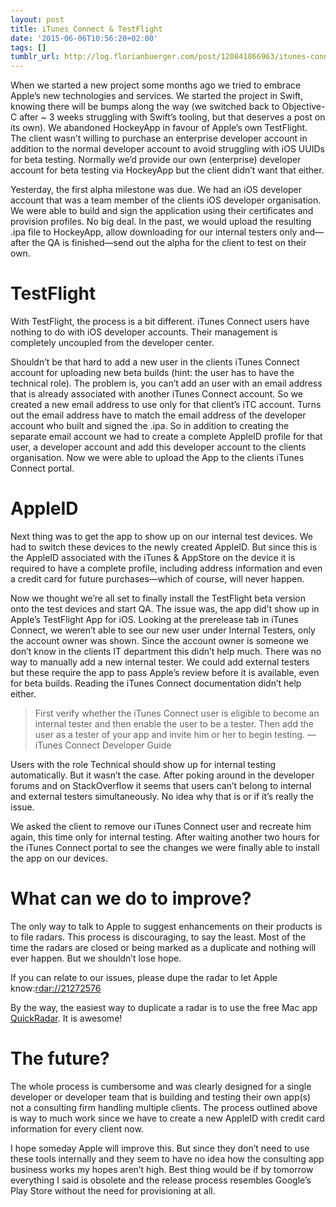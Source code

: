 ```yaml
---
layout: post
title: iTunes Connect & TestFlight
date: '2015-06-06T10:56:20+02:00'
tags: []
tumblr_url: http://log.florianbuerger.com/post/120841866963/itunes-connect-testflight
---
```

When we started a new project some months ago we tried to embrace Apple’s new technologies and services. We started the project in Swift, knowing there will be bumps along the way (we switched back to Objective-C after ~ 3 weeks struggling with Swift’s tooling, but that deserves a post on its own). We abandoned HockeyApp in favour of Apple’s own TestFlight. The client wasn’t willing to purchase an enterprise developer account in addition to the normal developer account to avoid struggling with iOS UUIDs for beta testing. Normally we’d provide our own (enterprise) developer account for beta testing via HockeyApp but the client didn’t want that either.

Yesterday, the first alpha milestone was due. We had an iOS developer account that was a team member of the clients iOS developer organisation. We were able to build and sign the application using their certificates and provision profiles. No big deal. In the past, we would upload the resulting .ipa file to HockeyApp, allow downloading for our internal testers only and—after the QA is finished—send out the alpha for the client to test on their own.

# TestFlight

With TestFlight, the process is a bit different. iTunes Connect users have nothing to do with iOS developer accounts. Their management is completely uncoupled from the developer center.

Shouldn’t be that hard to add a new user in the clients iTunes Connect account for uploading new beta builds (hint: the user has to have the technical role). The problem is, you can’t add an user with an email address that is already associated with another iTunes Connect account. So we created a new email address to use only for that client’s iTC account. Turns out the email address have to match the email address of the developer account who built and signed the .ipa. So in addition to creating the separate email account we had to create a complete AppleID profile for that user, a developer account and add this developer account to the clients organisation. Now we were able to upload the App to the clients iTunes Connect portal.

# AppleID

Next thing was to get the app to show up on our internal test devices. We had to switch these devices to the newly created AppleID. But since this is the AppleID associated with the iTunes & AppStore on the device it is required to have a complete profile, including address information and even a credit card for future purchases—which of course, will never happen.

Now we thought we’re all set to finally install the TestFlight beta version onto the test devices and start QA. The issue was, the app did’t show up in Apple’s TestFlight App for iOS. Looking at the prerelease tab in iTunes Connect, we weren’t able to see our new user under Internal Testers, only the account owner was shown. Since the account owner is someone we don’t know in the clients IT department this didn’t help much. There was no way to manually add a new internal tester. We could add external testers but these require the app to pass Apple’s review before it is available, even for beta builds. Reading the iTunes Connect documentation didn’t help either.

>   First verify whether the iTunes Connect user is eligible to become an internal tester and then enable the user to be a tester. Then add the user as a tester of your app and invite him or her to begin testing.
— iTunes Connect Developer Guide

Users with the role Technical should show up for internal testing automatically. But it wasn’t the case. After poking around in the developer forums and on StackOverflow it seems that users can’t belong to internal and external testers simultaneously. No idea why that is or if it’s really the issue.

We asked the client to remove our iTunes Connect user and recreate him again, this time only for internal testing. After waiting another two hours for the iTunes Connect portal to see the changes we were finally able to install the app on our devices.

# What can we do to improve?

The only way to talk to Apple to suggest enhancements on their products is to file radars. This process is discouraging, to say the least. Most of the time the radars are closed or being marked as a duplicate and nothing will ever happen. But we shouldn’t lose hope.

If you can relate to our issues, please dupe the radar to let Apple know:[rdar://21272576](rdar://21272576)

By the way, the easiest way to duplicate a radar is to use the free Mac app [QuickRadar](). It is awesome!

# The future?

The whole process is cumbersome and was clearly designed for a single developer or developer team that is building and testing their own app(s) not a consulting firm handling multiple clients. The process outlined above is way to much work since we have to create a new AppleID with credit card information for every client now.

I hope someday Apple will improve this. But since they don’t need to use these tools internally and they seem to have no idea how the consulting app business works my hopes aren’t high. Best thing would be if by tomorrow everything I said is obsolete and the release process resembles Google’s Play Store without the need for provisioning at all.
